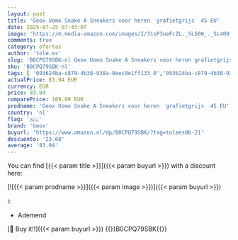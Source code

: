 ```yaml
---
layout: post
title: 'Geox Uomo Snake A Sneakers voor heren  grafietgrijs  45 EU'
date: 2025-07-25 07:43:07
image: 'https://m.media-amazon.com/images/I/31sP3ueFcZL._SL500_._SL400_.jpg'
comments: true
category: ofertas
author: 'tole.es'
slug: 'B0CPQ79SBK-nl Geox Uomo Snake A Sneakers voor heren grafietgrijs 45 EU'
sku: 'B0CPQ79SBK-nl'
tags: [ '093624ba-c879-4b38-938a-0eec9e1ff133_0','093624ba-c879-4b38-938a-0eec9e1ff133_3601','Arborist Merchandising Root','Herenmode','Herenschoenen','Klassieke & modieuze herensneakers','Kleding, schoenen & sieraden','Kleding, schoenen en sieraden','New Arrivals','Self Service','Special Features Stores','geox','🇳🇱', ]
actualPrice: 83.94 EUR
currency: EUR
price: 83.94
comparePrice: 109.99 EUR
prodname: 'Geox Uomo Snake A Sneakers voor heren  grafietgrijs  45 EU'
country: 'nl'
flag: '🇳🇱'
brand: 'Geox'
buyurl: 'https://www.amazon.nl/dp/B0CPQ79SBK/?tag=tolees0b-21'
descuento: '23.68'
average: '83.94'
---
```


You can find [{{< param title >}}]({{< param buyurl >}}) with a discount here:

[![{{< param prodname >}}]({{< param image >}})]({{< param buyurl >}})

ℹ️:

- Ademend

[🛒 Buy it!!]({{< param buyurl >}})
{{<world>}}B0CPQ79SBK{{</world>}}
